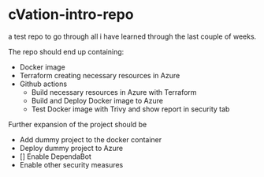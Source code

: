 # cVation-intro-repo 
a test repo to go through all i have learned through the last couple of weeks. 

The repo should end up containing: 
- Docker image 
- Terraform creating necessary resources in Azure 
- Github actions 
  - Build necessary resources in Azure with Terraform 
  - Build and Deploy Docker image to Azure 
  - Test Docker image with Trivy and show report in security tab 

Further expansion of the project should be 
- Add dummy project to the docker container 
- Deploy dummy project to Azure 
- []  Enable DependaBot 
- Enable other security measures 
